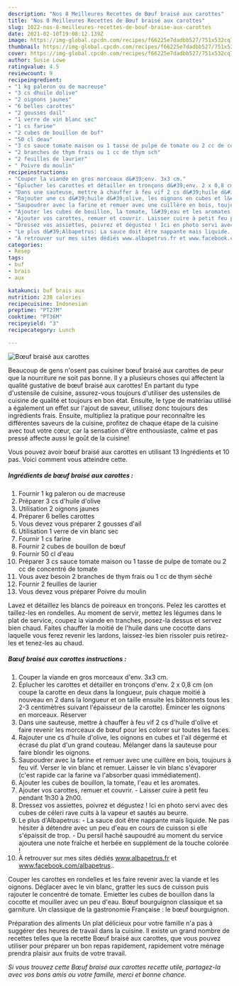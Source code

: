 ```yaml
---
description: "Nos 8 Meilleures Recettes de Bœuf braisé aux carottes"
title: "Nos 8 Meilleures Recettes de Bœuf braisé aux carottes"
slug: 1022-nos-8-meilleures-recettes-de-bouf-braise-aux-carottes
date: 2021-02-10T19:08:12.139Z
image: https://img-global.cpcdn.com/recipes/f66225e7dadbb527/751x532cq70/boeuf-braise-aux-carottes-photo-principale-de-la-recette.jpg
thumbnail: https://img-global.cpcdn.com/recipes/f66225e7dadbb527/751x532cq70/boeuf-braise-aux-carottes-photo-principale-de-la-recette.jpg
cover: https://img-global.cpcdn.com/recipes/f66225e7dadbb527/751x532cq70/boeuf-braise-aux-carottes-photo-principale-de-la-recette.jpg
author: Susie Lowe
ratingvalue: 4.5
reviewcount: 9
recipeingredient:
- "1 kg paleron ou de macreuse"
- "3 cs dhuile dolive"
- "2 oignons jaunes"
- "6 belles carottes"
- "2 gousses dail"
- "1 verre de vin blanc sec"
- "1 cs farine"
- "2 cubes de bouillon de buf"
- "50 cl deau"
- "3 cs sauce tomate maison ou 1 tasse de pulpe de tomate ou 2 cc de concentr de tomate"
- "2 branches de thym frais ou 1 cc de thym sch"
- "2 feuilles de laurier"
- " Poivre du moulin"
recipeinstructions:
- "Couper la viande en gros morceaux d&#39;env. 3x3 cm."
- "Éplucher les carottes et détailler en tronçons d&#39;env. 2 x 0,8 cm (on coupe la carotte en deux dans la longueur, puis chaque moitié à nouveau en 2 dans la longueur et on taille ensuite les bâtonnets tous les 2-3 centimètres suivant l&#39;épaisseur de la carotte). Émincer les oignons en morceaux. Réserver"
- "Dans une sauteuse, mettre à chauffer à feu vif 2 cs d&#39;huile d&#39;olive et faire revenir les morceaux de bœuf pour les colorer sur toutes les faces."
- "Rajouter une cs d&#39;huile d&#39;olive, les oignons en cubes et l&#39;ail dégermé et écrasé du plat d&#39;un grand couteau. Mélanger dans la sauteuse pour faire blondir les oignons."
- "Saupoudrer avec la farine et remuer avec une cuillère en bois, toujours à feu vif. Verser le vin blanc et remuer. Laisser le vin blanc s&#39;évaporer (c&#39;est rapide car la farine va l&#39;absorber quasi immédiatement)."
- "Ajouter les cubes de bouillon, la tomate, l&#39;eau et les aromates."
- "Ajouter vos carottes, remuer et couvrir. Laisser cuire à petit feu pendant 1h30 à 2h00."
- "Dressez vos assiettes, poivrez et dégustez ! Ici en photo servi avec des cubes de céleri rave cuits à la vapeur et sautés au beurre."
- "Le plus d&#39;Albapetrus: La sauce doit être nappante mais liquide. Ne pas hésiter à détendre avec un peu d&#39;eau en cours de cuisson si elle s&#39;épaissit de trop. Du persil haché saupoudré au moment du service ajoutera une note fraîche et herbée en supplément de la touche colorée !"
- "À retrouver sur mes sites dédiés www.albapetrus.fr et www.facebook.com/albapetrus.."
categories:
- Resep
tags:
- buf
- brais
- aux

katakunci: buf brais aux 
nutrition: 238 calories
recipecuisine: Indonesian
preptime: "PT27M"
cooktime: "PT36M"
recipeyield: "3"
recipecategory: Lunch

---
```



![Bœuf braisé aux carottes](https://img-global.cpcdn.com/recipes/f66225e7dadbb527/751x532cq70/boeuf-braise-aux-carottes-photo-principale-de-la-recette.jpg)

Beaucoup de gens n'osent pas cuisiner bœuf braisé aux carottes de peur que la nourriture ne soit pas bonne. Il y a plusieurs choses qui affectent la qualité gustative de bœuf braisé aux carottes! En partant du type d'ustensile de cuisine, assurez-vous toujours d'utiliser des ustensiles de cuisine de qualité et toujours en bon état. Ensuite, le type de matériau utilisé a également un effet sur l'ajout de saveur, utilisez donc toujours des ingrédients frais. Ensuite, multipliez la pratique pour reconnaître les différentes saveurs de la cuisine, profitez de chaque étape de la cuisine avec tout votre cœur, car la sensation d'être enthousiaste, calme et pas pressé affecte aussi le goût de la cuisine!

<!--inarticleads1-->

Vous pouvez avoir bœuf braisé aux carottes en utilisant 13 Ingrédients et 10 pas. Voici comment vous atteindre cette.

##### Ingrédients de bœuf braisé aux carottes :

1. Fournir 1 kg paleron ou de macreuse
1. Préparer 3 cs d&#39;huile d&#39;olive
1. Utilisation 2 oignons jaunes
1. Préparer 6 belles carottes
1. Vous devez vous préparer 2 gousses d&#39;ail
1. Utilisation 1 verre de vin blanc sec
1. Fournir 1 cs farine
1. Fournir 2 cubes de bouillon de bœuf
1. Fournir 50 cl d&#39;eau
1. Préparer 3 cs sauce tomate maison ou 1 tasse de pulpe de tomate ou 2 cc de concentré de tomate
1. Vous avez besoin 2 branches de thym frais ou 1 cc de thym séché
1. Fournir 2 feuilles de laurier
1. Vous devez vous préparer  Poivre du moulin


Lavez et détaillez les blancs de poireaux en tronçons. Pelez les carottes et taillez-les en rondelles. Au moment de servir, mettez les légumes dans le plat de service, coupez la viande en tranches, posez-la dessus et servez bien chaud. Faites chauffer la moitié de l&#39;huile dans une cocotte dans laquelle vous ferez revenir les lardons, laissez-les bien rissoler puis retirez-les et tenez-les au chaud. 

<!--inarticleads2-->

##### Bœuf braisé aux carottes instructions :

1. Couper la viande en gros morceaux d&#39;env. 3x3 cm.
1. Éplucher les carottes et détailler en tronçons d&#39;env. 2 x 0,8 cm (on coupe la carotte en deux dans la longueur, puis chaque moitié à nouveau en 2 dans la longueur et on taille ensuite les bâtonnets tous les 2-3 centimètres suivant l&#39;épaisseur de la carotte). Émincer les oignons en morceaux. Réserver
1. Dans une sauteuse, mettre à chauffer à feu vif 2 cs d&#39;huile d&#39;olive et faire revenir les morceaux de bœuf pour les colorer sur toutes les faces.
1. Rajouter une cs d&#39;huile d&#39;olive, les oignons en cubes et l&#39;ail dégermé et écrasé du plat d&#39;un grand couteau. Mélanger dans la sauteuse pour faire blondir les oignons.
1. Saupoudrer avec la farine et remuer avec une cuillère en bois, toujours à feu vif. Verser le vin blanc et remuer. Laisser le vin blanc s&#39;évaporer (c&#39;est rapide car la farine va l&#39;absorber quasi immédiatement).
1. Ajouter les cubes de bouillon, la tomate, l&#39;eau et les aromates.
1. Ajouter vos carottes, remuer et couvrir. - Laisser cuire à petit feu pendant 1h30 à 2h00.
1. Dressez vos assiettes, poivrez et dégustez ! Ici en photo servi avec des cubes de céleri rave cuits à la vapeur et sautés au beurre.
1. Le plus d&#39;Albapetrus: - La sauce doit être nappante mais liquide. Ne pas hésiter à détendre avec un peu d&#39;eau en cours de cuisson si elle s&#39;épaissit de trop. - Du persil haché saupoudré au moment du service ajoutera une note fraîche et herbée en supplément de la touche colorée !
1. À retrouver sur mes sites dédiés www.albapetrus.fr et www.facebook.com/albapetrus..


Couper les carottes en rondelles et les faire revenir avec la viande et les oignons. Déglacer avec le vin blanc, gratter les sucs de cuisson puis rajouter le concentré de tomate. Emietter les cubes de bouillon dans la cocotte et mouiller avec un peu d&#39;eau. Bœuf bourguignon classique et sa garniture. Un classique de la gastronomie Française : le bœuf bourguignon. 

<!--inarticleads1-->

<p>
Préparation des aliments Un plat délicieux pour votre famille n'a pas à suggérer des heures de travail dans la cuisine. Il existe un grand nombre de recettes telles que la recette Bœuf braisé aux carottes, que vous pouvez utiliser pour préparer un bon repas rapidement, rapidement votre ménage prendra plaisir aux fruits de votre travail.
</p>

<p>
<i>Si vous trouvez cette Bœuf braisé aux carottes recette utile, partagez-la avec vos bons amis ou votre famille, merci et bonne chance.</i>
</p>
